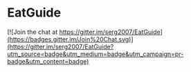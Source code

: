 # EatGuide

[![Join the chat at https://gitter.im/serg2007/EatGuide](https://badges.gitter.im/Join%20Chat.svg)](https://gitter.im/serg2007/EatGuide?utm_source=badge&utm_medium=badge&utm_campaign=pr-badge&utm_content=badge)
